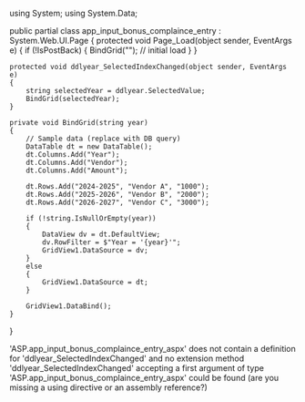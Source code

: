 using System;
using System.Data;

public partial class app_input_bonus_complaince_entry : System.Web.UI.Page
{
    protected void Page_Load(object sender, EventArgs e)
    {
        if (!IsPostBack)
        {
            BindGrid(""); // initial load
        }
    }

    protected void ddlyear_SelectedIndexChanged(object sender, EventArgs e)
    {
        string selectedYear = ddlyear.SelectedValue;
        BindGrid(selectedYear);
    }

    private void BindGrid(string year)
    {
        // Sample data (replace with DB query)
        DataTable dt = new DataTable();
        dt.Columns.Add("Year");
        dt.Columns.Add("Vendor");
        dt.Columns.Add("Amount");

        dt.Rows.Add("2024-2025", "Vendor A", "1000");
        dt.Rows.Add("2025-2026", "Vendor B", "2000");
        dt.Rows.Add("2026-2027", "Vendor C", "3000");

        if (!string.IsNullOrEmpty(year))
        {
            DataView dv = dt.DefaultView;
            dv.RowFilter = $"Year = '{year}'";
            GridView1.DataSource = dv;
        }
        else
        {
            GridView1.DataSource = dt;
        }

        GridView1.DataBind();
    }
}




'ASP.app_input_bonus_complaince_entry_aspx' does not contain a definition for 'ddlyear_SelectedIndexChanged' and no extension method 'ddlyear_SelectedIndexChanged' accepting a first argument of type 'ASP.app_input_bonus_complaince_entry_aspx' could be found (are you missing a using directive or an assembly reference?)
